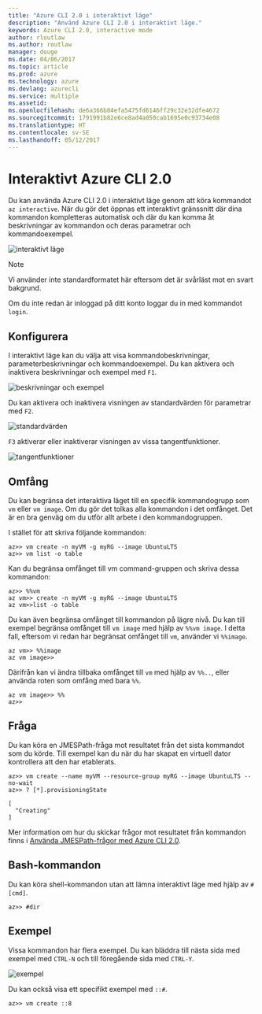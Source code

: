 ```yaml
---
title: "Azure CLI 2.0 i interaktivt läge"
description: "Använd Azure CLI 2.0 i interaktivt läge."
keywords: Azure CLI 2.0, interactive mode
author: rloutlaw
ms.author: routlaw
manager: douge
ms.date: 04/06/2017
ms.topic: article
ms.prod: azure
ms.technology: azure
ms.devlang: azurecli
ms.service: multiple
ms.assetid: 
ms.openlocfilehash: de6a366b84efa5475fd6146ff29c32e32dfe4672
ms.sourcegitcommit: 1791991b82e6ce8ad4a050cab1695e0c93734e08
ms.translationtype: HT
ms.contentlocale: sv-SE
ms.lasthandoff: 05/12/2017
---
```

# <a name="interactive-azure-cli-20"></a>Interaktivt Azure CLI 2.0

Du kan använda Azure CLI 2.0 i interaktivt läge genom att köra kommandot `az interactive`.
När du gör det öppnas ett interaktivt gränssnitt där dina kommandon kompletteras automatisk och där du kan komma åt beskrivningar av kommandon och deras parametrar och kommandoexempel.

![interaktivt läge](./media/interactive-azure-cli/webapp-create.png)

> [!NOTE]
> Vi använder inte standardformatet här eftersom det är svårläst mot en svart bakgrund.

Om du inte redan är inloggad på ditt konto loggar du in med kommandot `login`.

## <a name="configure"></a>Konfigurera

I interaktivt läge kan du välja att visa kommandobeskrivningar, parameterbeskrivningar och kommandoexempel.
Du kan aktivera och inaktivera beskrivningar och exempel med `F1`.

![beskrivningar och exempel](./media/interactive-azure-cli/descriptions-and-examples.png)

Du kan aktivera och inaktivera visningen av standardvärden för parametrar med `F2`.

![standardvärden](./media/interactive-azure-cli/defaults.png)

`F3` aktiverar eller inaktiverar visningen av vissa tangentfunktioner.

![tangentfunktioner](./media/interactive-azure-cli/gestures.png)

## <a name="scope"></a>Omfång

Du kan begränsa det interaktiva läget till en specifik kommandogrupp som `vm` eller `vm image`.
Om du gör det tolkas alla kommandon i det omfånget.
Det är en bra genväg om du utför allt arbete i den kommandogruppen.

I stället för att skriva följande kommandon:

```azurecli
az>> vm create -n myVM -g myRG --image UbuntuLTS
az>> vm list -o table
```

Kan du begränsa omfånget till vm command-gruppen och skriva dessa kommandon:

```azurecli
az>> %%vm
az vm>> create -n myVM -g myRG --image UbuntuLTS
az vm>>list -o table
```

Du kan även begränsa omfånget till kommandon på lägre nivå.
Du kan till exempel begränsa omfånget till `vm image` med hjälp av `%%vm image`.
I detta fall, eftersom vi redan har begränsat omfånget till `vm`, använder vi `%%image`.

```azurecli
az vm>> %%image
az vm image>>
```

Därifrån kan vi ändra tillbaka omfånget till `vm` med hjälp av `%%..`, eller använda roten som omfång med bara `%%`.

```azurecli
az vm image>> %%
az>>
```

## <a name="query"></a>Fråga

Du kan köra en JMESPath-fråga mot resultatet från det sista kommandot som du körde.
Till exempel kan du när du har skapat en virtuell dator kontrollera att den har etablerats.

```azurecli
az>> vm create --name myVM --resource-group myRG --image UbuntuLTS --no-wait
az>> ? [*].provisioningState
```

```
[
  "Creating"
]
```

Mer information om hur du skickar frågor mot resultatet från kommandon finns i [Använda JMESPath-frågor med Azure CLI 2.0](query-azure-cli.md).

## <a name="bash-commands"></a>Bash-kommandon

Du kan köra shell-kommandon utan att lämna interaktivt läge med hjälp av `#[cmd]`.

```azurecli
az>> #dir
```

## <a name="examples"></a>Exempel

Vissa kommandon har flera exempel.
Du kan bläddra till nästa sida med exempel med `CTRL-N` och till föregående sida med `CTRL-Y`.

![exempel](./media/interactive-azure-cli/examples.png)

Du kan också visa ett specifikt exempel med `::#`.

```azurecli
az>> vm create ::8
```

